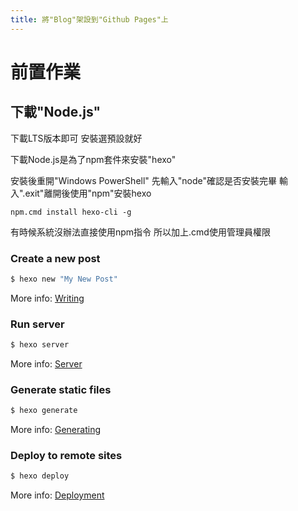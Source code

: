 ```yaml
---
title: 將"Blog"架設到"Github Pages"上
---
```

# 前置作業

## 下載"Node.js"

下載LTS版本即可
安裝選預設就好
<!-- # H1
## H2
### H3
#### H4 -->
下載Node.js是為了npm套件來安裝"hexo"

安裝後重開"Windows PowerShell"
先輸入"node"確認是否安裝完畢
輸入".exit"離開後使用"npm"安裝hexo
```
npm.cmd install hexo-cli -g
```
有時候系統沒辦法直接使用npm指令
所以加上.cmd使用管理員權限
<!-- ```python
print("你好")
```
ol order list

1. 123
2. 123
3. 123

ul 

- 1
- 2
- 3 -->
### Create a new post

``` bash
$ hexo new "My New Post"
```

More info: [Writing](https://hexo.io/docs/writing.html)

### Run server

``` bash
$ hexo server
```

More info: [Server](https://hexo.io/docs/server.html)

### Generate static files

``` bash
$ hexo generate
```

More info: [Generating](https://hexo.io/docs/generating.html)

### Deploy to remote sites

``` bash
$ hexo deploy
```

More info: [Deployment](https://hexo.io/docs/one-command-deployment.html)
